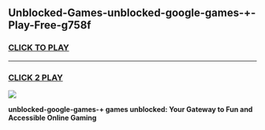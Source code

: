 
## Unblocked-Games-unblocked-google-games-+-Play-Free-g758f
<h3>
<a href="https://premium76.site?title=unblocked-google-games-+&ref=15A">CLICK TO PLAY</a></h3>
<hr>

<h3>
<a href="https://premium76.site?title=unblocked-google-games-+&ref=15A">CLICK 2 PLAY</a>
  
</h3>

<a href="https://premium76.site?title=unblocked-google-games-+&ref=15A"><img src="https://clearcache.store/games.png"></a>


**unblocked-google-games-+ games unblocked: Your Gateway to Fun and Accessible Online Gaming**
